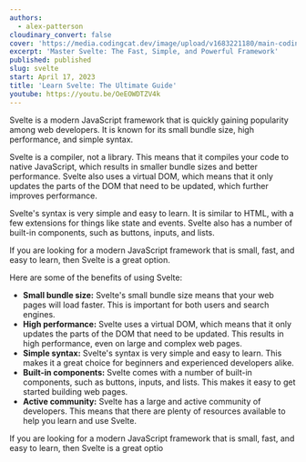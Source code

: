 ```yaml
---
authors:
  - alex-patterson
cloudinary_convert: false
cover: 'https://media.codingcat.dev/image/upload/v1683221180/main-codingcatdev-photo/courses/svelte/svelte-course'
excerpt: 'Master Svelte: The Fast, Simple, and Powerful Framework'
published: published
slug: svelte
start: April 17, 2023
title: 'Learn Svelte: The Ultimate Guide'
youtube: https://youtu.be/OeEOWDTZV4k
---
```


Svelte is a modern JavaScript framework that is quickly gaining popularity among web developers. It is known for its small bundle size, high performance, and simple syntax.

Svelte is a compiler, not a library. This means that it compiles your code to native JavaScript, which results in smaller bundle sizes and better performance. Svelte also uses a virtual DOM, which means that it only updates the parts of the DOM that need to be updated, which further improves performance.

Svelte's syntax is very simple and easy to learn. It is similar to HTML, with a few extensions for things like state and events. Svelte also has a number of built-in components, such as buttons, inputs, and lists.

If you are looking for a modern JavaScript framework that is small, fast, and easy to learn, then Svelte is a great option.

Here are some of the benefits of using Svelte:

- **Small bundle size:** Svelte's small bundle size means that your web pages will load faster. This is important for both users and search engines.
- **High performance:** Svelte uses a virtual DOM, which means that it only updates the parts of the DOM that need to be updated. This results in high performance, even on large and complex web pages.
- **Simple syntax:** Svelte's syntax is very simple and easy to learn. This makes it a great choice for beginners and experienced developers alike.
- **Built-in components:** Svelte comes with a number of built-in components, such as buttons, inputs, and lists. This makes it easy to get started building web pages.
- **Active community:** Svelte has a large and active community of developers. This means that there are plenty of resources available to help you learn and use Svelte.

If you are looking for a modern JavaScript framework that is small, fast, and easy to learn, then Svelte is a great optio
